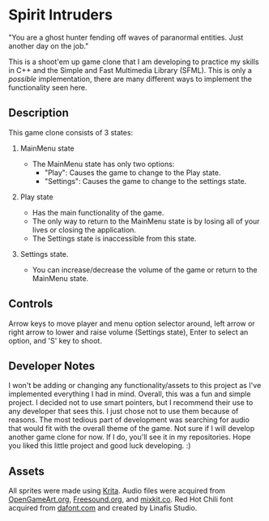 # Spirit Intruders

"You are a ghost hunter fending off waves of paranormal entities. Just another day on the job."

This is a shoot'em up game clone that I am developing to practice my skills in C++ and the Simple and Fast Multimedia Library (SFML).
This is only a *possible* implementation, there are many different ways to implement the functionality seen here.


## Description
This game clone consists of 3 states: 
1. MainMenu state
   - The MainMenu state has only two options:
     - "Play": Causes the game to change to the Play state.
     - "Settings": Causes the game to change to the settings state.

2. Play state
   - Has the main functionality of the game. 
   - The only way to return to the MainMenu state is by losing all of your lives or closing the application.
   - The Settings state is inaccessible from this state.

3. Settings state.
   - You can increase/decrease the volume of the game or return to the MainMenu state.


## Controls
Arrow keys to move player and menu option selector around, left arrow or right arrow to lower and raise volume (Settings state), Enter to select an option, and 'S' key to shoot.


## Developer Notes
I won't be adding or changing any functionality/assets to this project as I've implemented everything I had in mind. Overall, this was a fun and simple project.
I decided not to use smart pointers, but I recommend their use to any developer that sees this. I just chose not to use them because of reasons. The most tedious 
part of development was searching for audio that would fit with the overall theme of the game. Not sure if I will develop another game clone for now. 
If I do, you'll see it in my repositories. Hope you liked this little project and good luck developing. :) 


## Assets
All sprites were made using [Krita](https://krita.org/en/). 
Audio files were acquired from [OpenGameArt.org](https://opengameart.org/), [Freesound.org](https://freesound.org/), and [mixkit.co](https://mixkit.co/free-sound-effects/game/).
Red Hot Chili font acquired from [dafont.com](https://www.dafont.com/) and created by Linafis Studio.
